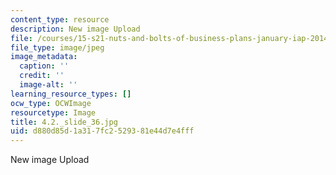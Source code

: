 ```yaml
---
content_type: resource
description: New image Upload
file: /courses/15-s21-nuts-and-bolts-of-business-plans-january-iap-2014/d880d85d1a317fc2529381e44d7e4fff_4.2._slide_36.jpg
file_type: image/jpeg
image_metadata:
  caption: ''
  credit: ''
  image-alt: ''
learning_resource_types: []
ocw_type: OCWImage
resourcetype: Image
title: 4.2._slide_36.jpg
uid: d880d85d-1a31-7fc2-5293-81e44d7e4fff
---
```

New image Upload

